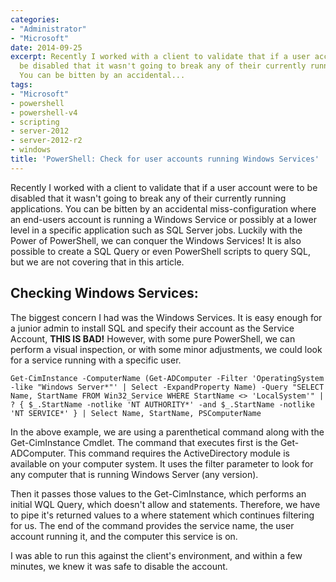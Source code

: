 ```yaml
---
categories:
- "Administrator"
- "Microsoft"
date: 2014-09-25
excerpt: Recently I worked with a client to validate that if a user account were to
  be disabled that it wasn't going to break any of their currently running applications.
  You can be bitten by an accidental...
tags:
- "Microsoft"
- powershell
- powershell-v4
- scripting
- server-2012
- server-2012-r2
- windows
title: 'PowerShell: Check for user accounts running Windows Services'
---
```


Recently I worked with a client to validate that if a user account were to be disabled that it wasn't going to break any of their currently running applications. You can be bitten by an accidental miss-configuration where an end-users account is running a Windows Service or possibly at a lower level in a specific application such as SQL Server jobs. Luckily with the Power of PowerShell, we can conquer the Windows Services! It is also possible to create a SQL Query or even PowerShell scripts to query SQL, but we are not covering that in this article.

## Checking Windows Services:

The biggest concern I had was the Windows Services. It is easy enough for a junior admin to install SQL and specify their account as the Service Account, **THIS IS BAD!** However, with some pure PowerShell, we can perform a visual inspection, or with some minor adjustments, we could look for a service running with a specific user.

```
Get-CimInstance -ComputerName (Get-ADComputer -Filter 'OperatingSystem -like "Windows Server*"' | Select -ExpandProperty Name) -Query "SELECT Name, StartName FROM Win32_Service WHERE StartName <> 'LocalSystem'" | ? { $_.StartName -notlike 'NT AUTHORITY*' -and $_.StartName -notlike 'NT SERVICE*' } | Select Name, StartName, PSComputerName
```

In the above example, we are using a parenthetical command along with the Get-CimInstance Cmdlet. The command that executes first is the Get-ADComputer. This command requires the ActiveDirectory module is available on your computer system. It uses the filter parameter to look for any computer that is running Windows Server (any version).

Then it passes those values to the Get-CimInstance, which performs an initial WQL Query, which doesn't allow and statements. Therefore, we have to pipe it's returned values to a where statement which continues filtering for us. The end of the command provides the service name, the user account running it, and the computer this service is on.

I was able to run this against the client's environment, and within a few minutes, we knew it was safe to disable the account.
